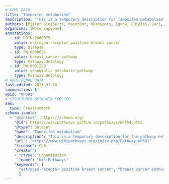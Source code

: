 ```yaml
---
# GPML DATA
title: "Tamoxifen metabolism"
description: "This is a temporary description for Tamoxifen metabolism"
authors: [Pieter Giesbertz, MaintBot, Khanspers, Egonw, Ddigles, Zari, DeSl]
organisms: [Homo sapiens]
annotations:
  - id: DOID:0060075
    value: estrogen-receptor positive breast cancer
    type: Disease
  - id: PW:0000624
    value: breast cancer pathway
    type: Pathway Ontology
  - id: PW:0001229
    value: xenobiotic metabolic pathway
    type: Pathway Ontology
# ADDITIONAL DATA
last-edited: 2021-01-18
communities: []
wpid: "WP691"
# STRUCTURED METADATA FOR SEO
seo:
  type: CreativeWork
schema-jsonld:
  - "@context": https://schema.org/
    "@id": https://wikipathways.github.io/pathways/WP554.html
    "@type": Dataset
    "name": "Tamoxifen metabolism"
    "description": "This is a temporary description for the pathway entitled: Tamoxifen metabolism"
    "url": "https://www.wikipathways.org/index.php/Pathway:WP691"
    "license": CC0
    "creator":
    - "@type": Organization
      "name": "WikiPathways"
    "keywords": [
      "estrogen-receptor positive breast cancer", "breast cancer pathway", "xenobiotic metabolic pathway",
      ]
---
```

